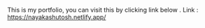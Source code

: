 This is my portfolio, you can visit this by clicking link below . 
Link : https://nayakashutosh.netlify.app/ 
